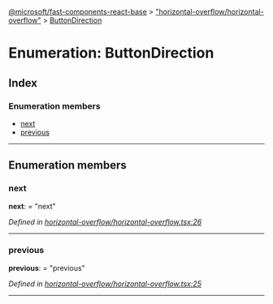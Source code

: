 [@microsoft/fast-components-react-base](../README.md) > ["horizontal-overflow/horizontal-overflow"](../modules/_horizontal_overflow_horizontal_overflow_.md) > [ButtonDirection](../enums/_horizontal_overflow_horizontal_overflow_.buttondirection.md)

# Enumeration: ButtonDirection

## Index

### Enumeration members

* [next](_horizontal_overflow_horizontal_overflow_.buttondirection.md#next)
* [previous](_horizontal_overflow_horizontal_overflow_.buttondirection.md#previous)

---

## Enumeration members

<a id="next"></a>

###  next

**next**:  = "next"

*Defined in [horizontal-overflow/horizontal-overflow.tsx:26](https://github.com/Microsoft/fast-dna/blob/164dd3ca/packages/fast-components-react-base/src/horizontal-overflow/horizontal-overflow.tsx#L26)*

___
<a id="previous"></a>

###  previous

**previous**:  = "previous"

*Defined in [horizontal-overflow/horizontal-overflow.tsx:25](https://github.com/Microsoft/fast-dna/blob/164dd3ca/packages/fast-components-react-base/src/horizontal-overflow/horizontal-overflow.tsx#L25)*

___

